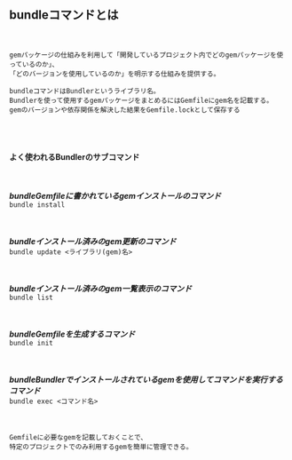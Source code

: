 ## bundleコマンドとは  
<br>

```
gemパッケージの仕組みを利用して「開発しているプロジェクト内でどのgemパッケージを使っているのか」、
「どのバージョンを使用しているのか」を明示する仕組みを提供する。

bundleコマンドはBundlerというライブラリ名。
Bundlerを使って使用するgemパッケージをまとめるにはGemfileにgem名を記載する。
gemのバージョンや依存関係を解決した結果をGemfile.lockとして保存する
```
<br>
<br>

#### よく使われるBundlerのサブコマンド  
<br>

***bundleGemfileに書かれているgemインストールのコマンド***  
`bundle install`  
<br>
<br>

***bundleインストール済みのgem更新のコマンド***  
`bundle update <ライブラリ(gem)名>`  
<br>
<br>

***bundleインストール済みのgem一覧表示のコマンド***  
`bundle list`  
<br>
<br>

***bundleGemfileを生成するコマンド***  
`bundle init`  
<br>
<br>

***bundleBundlerでインストールされているgemを使用してコマンドを実行するコマンド***  
`bundle exec <コマンド名>`  
<br>
<br>

```
Gemfileに必要なgemを記載しておくことで、
特定のプロジェクトでのみ利用するgemを簡単に管理できる。
```
<br>
<br>

